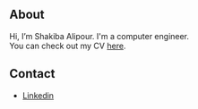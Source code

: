 ## About
Hi, I’m Shakiba Alipour. I'm a computer engineer.<br />
You can check out my CV [here](https://shakiba.dev).


## Contact
- [Linkedin](https://www.linkedin.com/in/shakiba-alipour)

